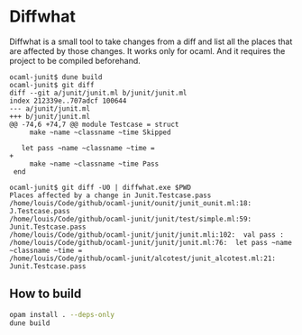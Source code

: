 # Diffwhat

Diffwhat is a small tool to take changes from a diff and list all the places
that are affected by those changes. It works only for ocaml. And it requires
the project to be compiled beforehand.

```
ocaml-junit$ dune build
ocaml-junit$ git diff
diff --git a/junit/junit.ml b/junit/junit.ml
index 212339e..707adcf 100644
--- a/junit/junit.ml
+++ b/junit/junit.ml
@@ -74,6 +74,7 @@ module Testcase = struct
     make ~name ~classname ~time Skipped

   let pass ~name ~classname ~time =
+
     make ~name ~classname ~time Pass
 end

ocaml-junit$ git diff -U0 | diffwhat.exe $PWD
Places affected by a change in Junit.Testcase.pass
/home/louis/Code/github/ocaml-junit/ounit/junit_ounit.ml:18:    J.Testcase.pass
/home/louis/Code/github/ocaml-junit/junit/test/simple.ml:59:        Junit.Testcase.pass
/home/louis/Code/github/ocaml-junit/junit/junit.mli:102:  val pass :
/home/louis/Code/github/ocaml-junit/junit/junit.ml:76:  let pass ~name ~classname ~time =
/home/louis/Code/github/ocaml-junit/alcotest/junit_alcotest.ml:21:      Junit.Testcase.pass
```

## How to build

```bash
opam install . --deps-only
dune build
```
